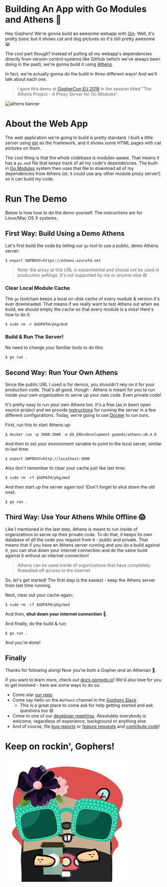 # Building An App with Go Modules and Athens :tada:

Hey Gophers! We're gonna build an awesome webapp with [Gin](https://github.com/gin-gonic/gin). Well, it's pretty basic but it shows cat and dog pictures so it's still pretty awesome :grinning:.

The cool part though? Instead of pulling all my webapp's dependencies directly from version control systems like GitHub (which we've always been doing in the past), we're gonna build it using [Athens](https://docs.gomods.io).

In fact, we're actually gonna do the build in _three_ different ways! And we'll talk about each one.

>I gave this demo at [GopherCon EU 2019](https://www.gophercon.es/#aaron-schlesinger-anchor) in the session titled "The Athens Project - A Proxy Server for Go Modules".

![athens banner](https://d33wubrfki0l68.cloudfront.net/517b1a47a4e75a20cbddd06e936d73837d3c2297/c84eb/banner.png)

# About the Web App

The web application we're going to build is pretty standard. I built a little server using [gin](https://github.com/gin-gonic/gin) as the framework, and it shows some HTML pages with cat pictures on them. 

The cool thing is that the whole codebase is modules-aware. That means it has a `go.mod` file that keeps track of all my code's dependencies. The built-in [Go Modules](https://github.com/golang/go/wiki/Modules) system then uses that file to download all of my dependencies from Athens (or, it could use any other module proxy server!) so it can build my code.

# Run The Demo

Below is how how to do the demo yourself. The instructions are for Linux/Mac OS X systems.

## First Way: Build Using a Demo Athens

Let's first build the code by telling our `go` tool to use a public, demo Athens server:

```console
$ export GOPROXY=https://athens.azurefd.net
```

>Note: the proxy at this URL is experimental and should not be used in production settings. It's not supported by me or anyone else :smile:

### Clear Local Module Cache

The `go` toolchain keeps a local on-disk cache of every module & version it's ever downloaded. That means if we really want to test Athens out when we build, we should empty the cache so that every module is a miss! Here's how to do it:

```console
$ sudo rm -r $GOPATH/pkg/mod
```

### Build & Run The Server!

No need to change your familiar tools to do this:

```console
$ go run .
```

## Second Way: Run Your Own Athens

Since the public URL I used is for demos, you shouldn't rely on it for your production code. That's all good, though - Athens is meant for _you_ to run inside your own organization to serve up your own code. Even private code!

It's pretty easy to run your own Athens too. It's a free (as in beer) open source project and we provide [instructions](https://docs.gomods.io/install) for running the server in a few different configurations. Today, we're going to use [Docker](https://www.docker.com/) to run ours.

First, run this to start Athens up:

```console
$ docker run -p 3000:3000 -e GO_ENV=development gomods/athens:v0.4.0
```

And then to set your environment variable to point to the local server, similar to last time:

```console
$ export GOPROXY=http://localhost:3000
```

Also don't remember to clear your cache just like last time:

```console
$ sudo rm -rf $GOPATH/pkg/mod
```

And then start up the server again too! (Don't forget to shut down the old one):

```console
$ go run .
```

## Third Way: Use Your Athens While Offline :scream:

Like I mentioned in the last step, Athens is meant to run inside of organizations to serve up their private code. To do that, it keeps its own database of _all_ the code you request from it - public and private. That means that if you have an Athens server running and you do a build against it, you can shut down your internet connection and do the same build against it without an internet connection!

>Athens can be used inside of organizations that have completely firewalled off access to the internet

So, let's get started! The first step is the easiest - keep the Athens server from last time running.

Next, clear out your cache again:

```console
$ sudo rm -rf $GOPATH/pkg/mod
```

And then, **shut down your internet connection** :see_no_evil:.

And finally, do the build & run:

```console
$ go run .
```

And you're done!

## Finally

Thanks for following along! Now you're both a Gopher _and_ an Athenian :green_heart:.

If you want to learn more, check out [docs.gomods.io](https://docs.gomods.io)! We'd also love for you to get involved - here are some ways to do so:

- Come star [our repo](https://github.com/gomods/athens)
- Come say hello on the `#athens` channel in the [Gophers Slack](https://invite.slack.golangbridge.org/)
  - This is a great place to come ask for help getting started and ask questions too :smile:
- Come to one of our [developer meetings](https://docs.gomods.io/contributing/community/developer-meetings/). Absolutely everybody is welcome, regardless of experience, background or anything else
- And of course, file [bug reports](https://github.com/gomods/athens/issues/new/choose) or [feature requests](https://github.com/gomods/athens/issues/new/choose) and [contribute code](https://docs.gomods.io/contributing/new/development/)!

# Keep on rockin', Gophers!

![athens gopher](./athens-gopher.png)
